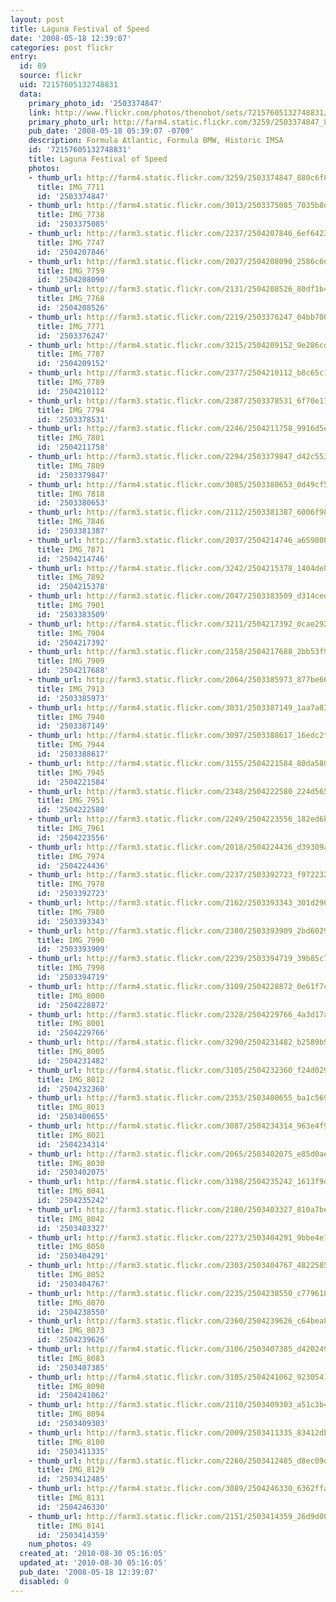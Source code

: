 ```yaml
---
layout: post
title: Laguna Festival of Speed
date: '2008-05-18 12:39:07'
categories: post flickr
entry:
  id: 89
  source: flickr
  uid: 72157605132748831
  data:
    primary_photo_id: '2503374847'
    link: http://www.flickr.com/photos/thenobot/sets/72157605132748831/
    primary_photo_url: http://farm4.static.flickr.com/3259/2503374847_880c6f878c_m.jpg
    pub_date: '2008-05-18 05:39:07 -0700'
    description: Formula Atlantic, Formula BMW, Historic IMSA
    id: '72157605132748831'
    title: Laguna Festival of Speed
    photos:
    - thumb_url: http://farm4.static.flickr.com/3259/2503374847_880c6f878c_s.jpg
      title: IMG_7711
      id: '2503374847'
    - thumb_url: http://farm4.static.flickr.com/3013/2503375085_7035b8d644_s.jpg
      title: IMG_7738
      id: '2503375085'
    - thumb_url: http://farm3.static.flickr.com/2237/2504207846_6ef6423b6d_s.jpg
      title: IMG_7747
      id: '2504207846'
    - thumb_url: http://farm3.static.flickr.com/2027/2504208090_2586c6d875_s.jpg
      title: IMG_7759
      id: '2504208090'
    - thumb_url: http://farm3.static.flickr.com/2131/2504208526_80df1b4370_s.jpg
      title: IMG_7768
      id: '2504208526'
    - thumb_url: http://farm3.static.flickr.com/2219/2503376247_04bb7003d8_s.jpg
      title: IMG_7771
      id: '2503376247'
    - thumb_url: http://farm4.static.flickr.com/3215/2504209152_9e286cd5e5_s.jpg
      title: IMG_7787
      id: '2504209152'
    - thumb_url: http://farm3.static.flickr.com/2377/2504210112_b8c65c1c36_s.jpg
      title: IMG_7789
      id: '2504210112'
    - thumb_url: http://farm3.static.flickr.com/2387/2503378531_6f70e1703e_s.jpg
      title: IMG_7794
      id: '2503378531'
    - thumb_url: http://farm3.static.flickr.com/2246/2504211758_9916d5e68d_s.jpg
      title: IMG_7801
      id: '2504211758'
    - thumb_url: http://farm3.static.flickr.com/2294/2503379847_d42c553d8d_s.jpg
      title: IMG_7809
      id: '2503379847'
    - thumb_url: http://farm4.static.flickr.com/3085/2503380653_0d49cf5efa_s.jpg
      title: IMG_7818
      id: '2503380653'
    - thumb_url: http://farm3.static.flickr.com/2112/2503381387_6006f986af_s.jpg
      title: IMG_7846
      id: '2503381387'
    - thumb_url: http://farm3.static.flickr.com/2037/2504214746_a65980094e_s.jpg
      title: IMG_7871
      id: '2504214746'
    - thumb_url: http://farm4.static.flickr.com/3242/2504215378_1404de8a24_s.jpg
      title: IMG_7892
      id: '2504215378'
    - thumb_url: http://farm3.static.flickr.com/2047/2503383509_d314ced000_s.jpg
      title: IMG_7901
      id: '2503383509'
    - thumb_url: http://farm4.static.flickr.com/3211/2504217392_0cae292cec_s.jpg
      title: IMG_7904
      id: '2504217392'
    - thumb_url: http://farm3.static.flickr.com/2158/2504217688_2bb53f91c7_s.jpg
      title: IMG_7909
      id: '2504217688'
    - thumb_url: http://farm3.static.flickr.com/2064/2503385973_877be6626e_s.jpg
      title: IMG_7913
      id: '2503385973'
    - thumb_url: http://farm4.static.flickr.com/3031/2503387149_1aa7a838b3_s.jpg
      title: IMG_7940
      id: '2503387149'
    - thumb_url: http://farm4.static.flickr.com/3097/2503388617_16edc2f788_s.jpg
      title: IMG_7944
      id: '2503388617'
    - thumb_url: http://farm4.static.flickr.com/3155/2504221584_80da5807e2_s.jpg
      title: IMG_7945
      id: '2504221584'
    - thumb_url: http://farm3.static.flickr.com/2348/2504222580_224d56523c_s.jpg
      title: IMG_7951
      id: '2504222580'
    - thumb_url: http://farm3.static.flickr.com/2249/2504223556_182ed6be76_s.jpg
      title: IMG_7961
      id: '2504223556'
    - thumb_url: http://farm3.static.flickr.com/2018/2504224436_d39309a716_s.jpg
      title: IMG_7974
      id: '2504224436'
    - thumb_url: http://farm3.static.flickr.com/2237/2503392723_f9722327e9_s.jpg
      title: IMG_7978
      id: '2503392723'
    - thumb_url: http://farm3.static.flickr.com/2162/2503393343_301d2961c4_s.jpg
      title: IMG_7980
      id: '2503393343'
    - thumb_url: http://farm3.static.flickr.com/2380/2503393909_2bd6029b9f_s.jpg
      title: IMG_7990
      id: '2503393909'
    - thumb_url: http://farm3.static.flickr.com/2239/2503394719_39b85c7dd6_s.jpg
      title: IMG_7998
      id: '2503394719'
    - thumb_url: http://farm4.static.flickr.com/3109/2504228872_0e61f7cc8e_s.jpg
      title: IMG_8000
      id: '2504228872'
    - thumb_url: http://farm3.static.flickr.com/2328/2504229766_4a3d17a945_s.jpg
      title: IMG_8001
      id: '2504229766'
    - thumb_url: http://farm4.static.flickr.com/3290/2504231482_b2589b9232_s.jpg
      title: IMG_8005
      id: '2504231482'
    - thumb_url: http://farm4.static.flickr.com/3105/2504232360_f24d0298c5_s.jpg
      title: IMG_8012
      id: '2504232360'
    - thumb_url: http://farm3.static.flickr.com/2353/2503400655_ba1c569210_s.jpg
      title: IMG_8013
      id: '2503400655'
    - thumb_url: http://farm4.static.flickr.com/3087/2504234314_963e4f9ee4_s.jpg
      title: IMG_8021
      id: '2504234314'
    - thumb_url: http://farm3.static.flickr.com/2065/2503402075_e85d0ae817_s.jpg
      title: IMG_8030
      id: '2503402075'
    - thumb_url: http://farm4.static.flickr.com/3198/2504235242_1613f9d9f4_s.jpg
      title: IMG_8041
      id: '2504235242'
    - thumb_url: http://farm3.static.flickr.com/2180/2503403327_810a7bed7f_s.jpg
      title: IMG_8042
      id: '2503403327'
    - thumb_url: http://farm3.static.flickr.com/2273/2503404291_9bbe4e1e8b_s.jpg
      title: IMG_8050
      id: '2503404291'
    - thumb_url: http://farm3.static.flickr.com/2303/2503404767_482258552d_s.jpg
      title: IMG_8052
      id: '2503404767'
    - thumb_url: http://farm3.static.flickr.com/2235/2504238550_c7796189a3_s.jpg
      title: IMG_8070
      id: '2504238550'
    - thumb_url: http://farm3.static.flickr.com/2360/2504239626_c64bea8d2d_s.jpg
      title: IMG_8073
      id: '2504239626'
    - thumb_url: http://farm4.static.flickr.com/3106/2503407385_d420249f0c_s.jpg
      title: IMG_8083
      id: '2503407385'
    - thumb_url: http://farm4.static.flickr.com/3105/2504241062_923054127d_s.jpg
      title: IMG_8090
      id: '2504241062'
    - thumb_url: http://farm3.static.flickr.com/2110/2503409303_a51c3b45e3_s.jpg
      title: IMG_8094
      id: '2503409303'
    - thumb_url: http://farm3.static.flickr.com/2009/2503411335_83412db0fa_s.jpg
      title: IMG_8100
      id: '2503411335'
    - thumb_url: http://farm3.static.flickr.com/2260/2503412485_d8ec09d38b_s.jpg
      title: IMG_8129
      id: '2503412485'
    - thumb_url: http://farm4.static.flickr.com/3089/2504246330_6362ffa198_s.jpg
      title: IMG_8131
      id: '2504246330'
    - thumb_url: http://farm3.static.flickr.com/2151/2503414359_26d9d00a25_s.jpg
      title: IMG_8141
      id: '2503414359'
    num_photos: 49
  created_at: '2010-08-30 05:16:05'
  updated_at: '2010-08-30 05:16:05'
  pub_date: '2008-05-18 12:39:07'
  disabled: 0
---
```

